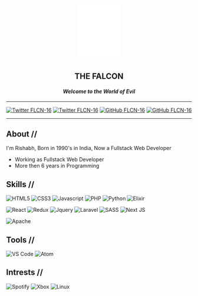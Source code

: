<p align="center">
  <img src="./images/logo.svg" height="150" alt="The Falcon (FLCN16)" />
</p>

<span align="center">

## **THE FALCON**

#### *Welcome to the World of Evil*

---

[![Twitter FLCN-16](https://img.shields.io/badge/flcn__16-%231DA1F2.svg?style=for-the-badge&logo=Twitter&logoColor=white)](https://twitter.com/flcn_16)
[![Twitter FLCN-16](https://img.shields.io/badge/Rishabh%20R.-%230077B5.svg?style=for-the-badge&logo=linkedin&logoColor=white)](https://www.linkedin.com/in/flcn16/)
[![GitHub FLCN-16](https://img.shields.io/badge/FLCN--16-%23121011.svg?style=for-the-badge&logo=github&logoColor=white)](https://github.com/FLCN-16)
[![GitHub FLCN-16](https://img.shields.io/badge/flcn16-%23E4405F.svg?style=for-the-badge&logo=Instagram&logoColor=white)](https://github.com/FLCN-16)

---

</span>

## **About \/\/**

I'm Rishabh, Born in 1990's in India, Now a Fullstack Web Developer

- Working as Fullstack Web Developer
- More then 6 years in Programming

## **Skills \/\/**

![HTML5](https://img.shields.io/badge/html5-%23E34F26.svg?style=for-the-badge&logo=html5&logoColor=white)
![CSS3](https://img.shields.io/badge/css3-%231572B6.svg?style=for-the-badge&logo=css3&logoColor=white)
![Javascript](https://img.shields.io/badge/javascript-%23323330.svg?style=for-the-badge&logo=javascript&logoColor=%23F7DF1E)
![PHP](https://img.shields.io/badge/php-%23777BB4.svg?style=for-the-badge&logo=php&logoColor=white)
![Python](https://img.shields.io/badge/python-%2314354C.svg?style=for-the-badge&logo=python&logoColor=white)
![Elixir](https://img.shields.io/badge/elixir-%234B275F.svg?style=for-the-badge&logo=elixir&logoColor=white)

![React](https://img.shields.io/badge/react-%2320232a.svg?style=for-the-badge&logo=react&logoColor=%2361DAFB)
![Redux](https://img.shields.io/badge/redux-%23593d88.svg?style=for-the-badge&logo=redux&logoColor=white)
![Jquery](https://img.shields.io/badge/jquery-%230769AD.svg?style=for-the-badge&logo=jquery&logoColor=white)
![Laravel](https://img.shields.io/badge/laravel-%23FF2D20.svg?style=for-the-badge&logo=laravel&logoColor=white)
![SASS](https://img.shields.io/badge/SASS-hotpink.svg?style=for-the-badge&logo=SASS&logoColor=white)
![Next JS](https://img.shields.io/badge/nextjs-%23000000.svg?style=for-the-badge&logo=next.js&logoColor=white)

![Apache](https://img.shields.io/badge/apache-%23D42029.svg?style=for-the-badge&logo=apache&logoColor=white)

## **Tools  \/\/**

![VS Code](https://img.shields.io/badge/VisualStudioCode-0078d7.svg?style=for-the-badge&logo=visual-studio-code&logoColor=white)
![Atom](https://img.shields.io/badge/Atom-%2366595C.svg?style=for-the-badge&logo=atom&logoColor=white)

## **Intrests \/\/**

![Spotify](https://img.shields.io/badge/Spotify-1ED760?style=for-the-badge&logo=spotify&logoColor=white)
![Xbox](https://img.shields.io/badge/xbox-%23107C10.svg?style=for-the-badge&logo=xbox&logoColor=white)
![Linux](https://img.shields.io/badge/Linux-FCC624?style=for-the-badge&logo=linux&logoColor=black)